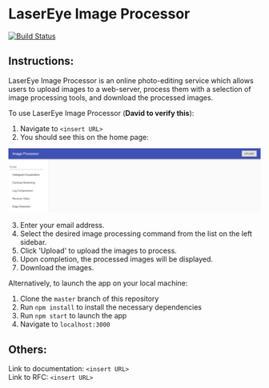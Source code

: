 # LaserEye Image Processor  

[![Build Status](https://travis-ci.org/jdavidli/ImageProcessorS18.svg?branch=master)](https://travis-ci.org/jdavidli/ImageProcessorS18)

## Instructions:  
LaserEye Image Processor is an online photo-editing service which allows users to upload images to a web-server, process them with a selection of image processing tools, and download the processed images.  

To use LaserEye Image Processor (**David to verify this**):  

1. Navigate to `<insert URL>`  
2. You should see this on the home page: 

![homepage](readme_images/homepage.jpg)

3. Enter your email address.
4. Select the desired image processing command from the list on the left sidebar.
5. Click 'Upload' to upload the images to process.
6. Upon completion, the processed images will be displayed.
7. Download the images.  

Alternatively, to launch the app on your local machine:  

1. Clone the `master` branch of this repository  
2. Run `npm install` to install the necessary dependencies
3. Run `npm start` to launch the app  
4. Navigate to `localhost:3000`  

## Others:  

Link to documentation: `<insert URL>`  
Link to RFC: `<insert URL>`
